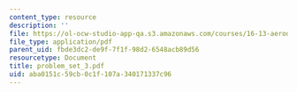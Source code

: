 ```yaml
---
content_type: resource
description: ''
file: https://ol-ocw-studio-app-qa.s3.amazonaws.com/courses/16-13-aerodynamics-of-viscous-fluids-fall-2003/aba0151c59cb0c1f107a340171337c96_problem_set_3.pdf
file_type: application/pdf
parent_uid: fbde3dc2-de9f-7f1f-98d2-6548acb89d56
resourcetype: Document
title: problem_set_3.pdf
uid: aba0151c-59cb-0c1f-107a-340171337c96
---
```

